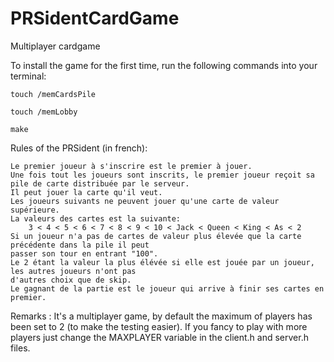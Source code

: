 # PRSidentCardGame
Multiplayer cardgame 


To install the game for the first time, run the following commands into your terminal:  

    touch /memCardsPile  
    
    touch /memLobby  
    
    make


Rules of the PRSident (in french):

    Le premier joueur à s'inscrire est le premier à jouer. 
    Une fois tout les joueurs sont inscrits, le premier joueur reçoit sa pile de carte distribuée par le serveur.
    Il peut jouer la carte qu'il veut. 
    Les joueurs suivants ne peuvent jouer qu'une carte de valeur supérieure.
    La valeurs des cartes est la suivante:
        3 < 4 < 5 < 6 < 7 < 8 < 9 < 10 < Jack < Queen < King < As < 2 
    Si un joueur n'a pas de cartes de valeur plus élevée que la carte précédente dans la pile il peut
    passer son tour en entrant "100".
    Le 2 étant la valeur la plus élévée si elle est jouée par un joueur, les autres joueurs n'ont pas 
    d'autres choix que de skip.
    Le gagnant de la partie est le joueur qui arrive à finir ses cartes en premier.

Remarks : 
It's a multiplayer game, by default the maximum of players has been set to 2 (to make the testing easier).
If you fancy to play with more players just change the MAXPLAYER variable in the client.h and server.h files.
